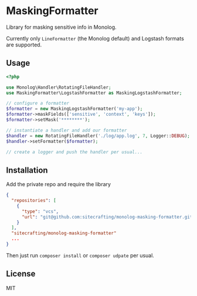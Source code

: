 # MaskingFormatter

Library for masking sensitive info in Monolog.

Currently only `LineFormatter` (the Monolog default) and Logstash formats are supported.

## Usage

```php
<?php

use Monolog\Handler\RotatingFileHandler;
use MaskingFormatter\LogstashFormatter as MaskingLogstashFormatter;

// configure a formatter
$formatter = new MaskingLogstashFormatter('my-app');
$formatter->maskFields(['sensitive', 'context', 'keys']);
$formatter->setMask('********');

// instantiate a handler and add our formatter
$handler = new RotatingFileHandler('./log/app.log', 7, Logger::DEBUG);
$handler->setFormatter($formatter);

// create a logger and push the handler per usual...
```

## Installation

Add the private repo and require the library

```json
{
  "repositories": [
    {
      "type": "vcs",
      "url": "git@github.com:sitecrafting/monolog-masking-formatter.git"
    }
  ],
  "sitecrafting/monolog-masking-formatter"
  ...
}
```

Then just run `composer install` or `composer udpate` per usual.

## License

MIT

